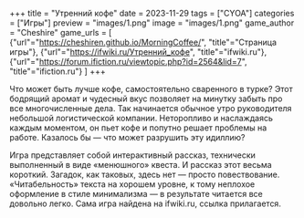 +++
title = "Утренний кофе"
date = 2023-11-29
tags = ["CYOA"]
categories = ["Игры"]
preview = "images/1.png"
image = "images/1.png"
game_author = "Cheshire"
game_urls = [
    {"url"="https://cheshiren.github.io/MorningCoffee/", "title"="Страница игры"},
    {"url"="https://ifwiki.ru/Утренний_кофе", "title"="ifwiki.ru"},
    {"url"="https://forum.ifiction.ru/viewtopic.php?id=2564&lid=7", "title"="ifiction.ru"}
]
+++

Что может быть лучше кофе, самостоятельно сваренного в турке? Этот бодрящий аромат и чудесный вкус позволяет на минутку забыть про все многочисленные дела. Так начинается обычное утро руководителя небольшой логистической компании. Неторопливо и наслаждаясь каждым моментом, он пьет кофе и попутно решает проблемы на работе. Казалось бы — что может разрушить эту идиллию?

Игра представляет собой интерактивный рассказ, технически выполненный в виде «менюшного» квеста. И рассказ этот весьма короткий. Загадок, как таковых, здесь нет — просто повествование. «Читабельность» текста на хорошем уровне, к тому неплохое оформление в стиле минимализма — в результате читается все довольно легко. Сама игра найдена на ifwiki.ru, ссылка прилагается.